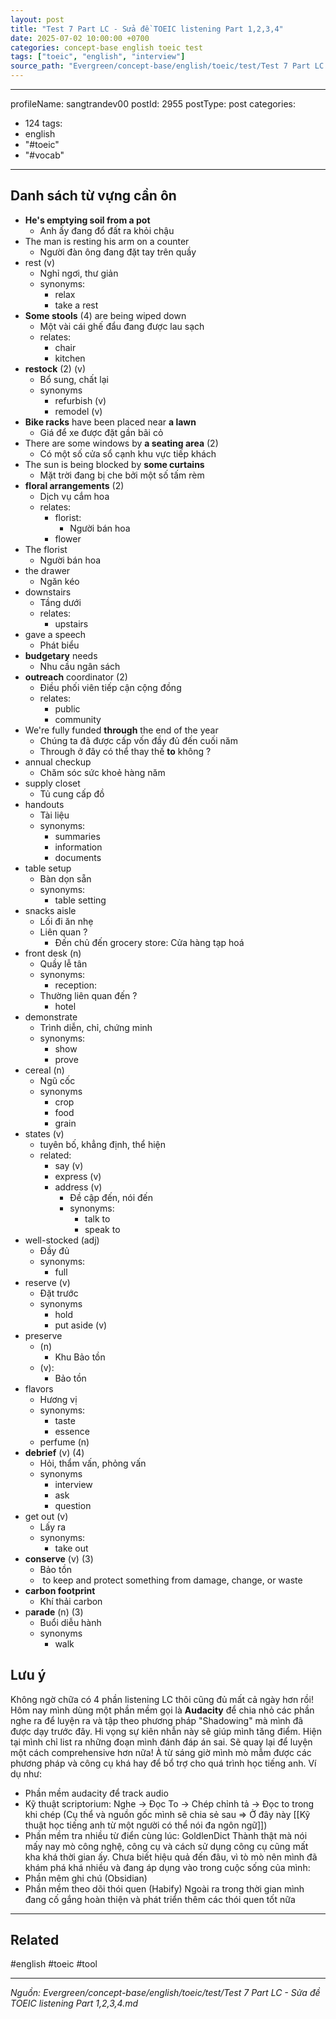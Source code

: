 ```yaml
---
layout: post
title: "Test 7 Part LC - Sửa đề TOEIC listening Part 1,2,3,4"
date: 2025-07-02 10:00:00 +0700
categories: concept-base english toeic test
tags: ["toeic", "english", "interview"]
source_path: "Evergreen/concept-base/english/toeic/test/Test 7 Part LC - Sửa đề TOEIC listening Part 1,2,3,4.md"
---
```

---
profileName: sangtrandev00
postId: 2955
postType: post
categories:
  - 124
tags:
  - english
  - "#toeic"
  - "#vocab"
---

## Danh sách từ vựng cần ôn

- **He's emptying soil from a pot**
	- Anh ấy đang đổ đất ra khỏi chậu
- The man is resting his arm on a counter
	- Người đàn ông đang đặt tay trên quầy
- rest (v)
	- Nghỉ ngơi, thư giản
	- synonyms: 
		- relax
		- take a rest
- **Some stools** (4) are being wiped down
	- Một vài cái ghế đẩu đang được lau sạch
	- relates:
		- chair
		- kitchen
- **restock** (2) (v)
	- Bổ sung, chất lại
	- synonyms
		- refurbish (v)
		- remodel (v)
- **Bike racks** have been placed near **a lawn**
	- Giá để xe được đặt gần bãi cỏ
- There are some windows by **a seating area** (2)
	- Có một số cửa sổ cạnh khu vực tiếp khách
-  The sun is being blocked by **some curtains**
	- Mặt trời đang bị che bởi một số tấm rèm
- **floral arrangements** (2)
	- Dịch vụ cắm hoa
	- relates:
		- florist:
			- Người bán hoa
		- flower
- The florist
	- Người bán hoa
- the drawer
	- Ngăn kéo
- downstairs
	- Tầng dưới
	- relates:
		- upstairs
- gave a speech
	- Phát biểu
- **budgetary** needs
	- Nhu cầu ngân sách
- **outreach** coordinator (2)
	- Điều phối viên tiếp cận cộng đồng
	- relates:
		- public
		- community
- We're fully funded **through** the end of the year
	- Chúng ta đã được cấp vốn đầy đủ đến cuối năm
	- Through ở đây có thể thay thế **to** không ?
- annual checkup
	- Chăm sóc sức khoẻ hàng năm
- supply closet
	- Tủ cung cấp đồ
- handouts
	- Tài liệu
	- synonyms:
		- summaries
		- information
		- documents
- table setup
	- Bàn dọn sẵn
	- synonyms:
		- table setting
- snacks aisle
	- Lối đi ăn nhẹ
	- Liên quan ?
		- Đến chủ đến grocery store: Cửa hàng tạp hoá
- front desk (n)
	- Quầy lễ tân
	- synonyms:
		- reception:
	- Thường liên quan đến ?
		- hotel
- demonstrate
	- Trình diễn, chỉ, chứng minh
	- synonyms:
		- show
		- prove
- cereal (n)
	- Ngũ cốc
	- synonyms
		- crop
		- food
		- grain
- states (v)
	- tuyên bố, khẳng định, thể hiện
	- related:
		- say (v)
		- express (v)
		- address (v)
			- Đề cập đến, nói đến
			- synonyms:
				- talk to
				- speak to
- well-stocked (adj)
	- Đầy đủ
	- synonyms:
		- full
- reserve (v)
	- Đặt trước
	- synonyms
		- hold
		- put aside (v)
- preserve 
	- (n)
		-  Khu Bảo tồn
	-  (v):
		- Bảo tồn
- flavors
	- Hương vị
	- synonyms:
		- taste
		- essence
	- perfume (n)
- **debrief** (v) (4)
	- Hỏi, thẩm vấn, phỏng vấn
	- synonyms
		- interview
		- ask
		- question
- get out (v)
	- Lấy ra
	- synonyms:
		- take out
- **conserve** (v) (3)
	- Bảo tồn
	-  to keep and protect something from damage, change, or waste
- **carbon footprint**
	- Khí thải carbon
- p**arade** (n) (3)
	- Buổi diễu hành
	- synonyms
		- walk


## Lưu ý
Không ngờ chữa có 4 phần listening LC thôi cũng đủ mất cả ngày hơn rồi!
Hôm nay mình dùng một phần mềm gọi là **Audacity** để chia nhỏ các phần nghe ra để luyện ra và tập theo phương pháp "Shadowing" mà mình đã được dạy trước đây. Hi vọng sự kiên nhẫn này sẽ giúp mình tăng điểm.
Hiện tại mình chỉ list ra những đoạn mình đánh đáp án sai. Sẽ quay lại để luyện một cách comprehensive hơn nữa!
À từ sáng giờ mình mò mẫm được các phương pháp và công cụ khá hay để bổ trợ cho quá trình học tiếng anh. Ví dụ như:
- Phần mềm audacity để track audio
- Kỹ thuật scriptorium: Nghe -> Đọc To -> Chép chỉnh tả -> Đọc to trong khi chép (Cụ thể và nguồn gốc mình sẽ chia sẻ sau => Ở đây này [[Kỹ thuật học tiếng anh từ một người có thể nói đa ngôn ngữ]])
- Phần mềm tra nhiều từ điển cùng lúc: GoldlenDict
Thành thật mà nói mấy nay mò công nghệ, công cụ và cách sử dụng công cụ cũng mất kha khá thời gian ấy. Chưa biết hiệu quả đến đâu, vì tò mò nên mình đã khám phá khá nhiều và đang áp dụng vào trong cuộc sống của mình:
- Phần mêm ghi chú (Obsidian)
- Phần mềm theo dõi thói quen (Habify)
Ngoài ra trong thời gian mình đang cố gắng hoàn thiện và phát triển thêm các thói quen tốt nữa

--- 
## Related
#english  #toeic #tool

---
*Nguồn: Evergreen/concept-base/english/toeic/test/Test 7 Part LC - Sửa đề TOEIC listening Part 1,2,3,4.md*